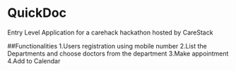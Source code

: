 # QuickDoc
Entry Level Application for a carehack hackathon hosted by CareStack


##Functionalities
1.Users registration using mobile number
2.List the Departments and choose doctors from the department
3.Make appointment 
4.Add to Calendar








